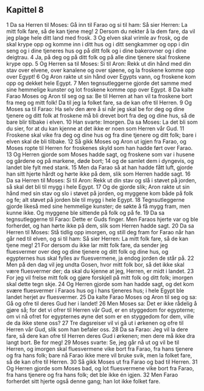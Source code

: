 ## Kapittel 8

1 Da sa Herren til Moses: Gå inn til Farao og si til ham: Så sier Herren: La mitt folk fare, så de kan tjene meg!
2 Dersom du nekter å la dem fare, da vil jeg plage hele ditt land med frosk.
3 Og elven skal vrimle av frosk, og de skal krype opp og komme inn i ditt hus og i ditt sengkammer og opp i din seng og i dine tjeneres hus og på ditt folk og i dine bakerovner og i dine deigtrau.
4 Ja, på deg og på ditt folk og på alle dine tjenere skal froskene krype opp.
5 Og Herren sa til Moses: Si til Aron: Rekk ut din hånd med din stav over elvene, over kanalene og over sjøene, og la froskene komme opp over Egypt!
6 Og Aron rakte ut sin hånd over Egypts vann, og froskene kom opp og dekket hele Egypt.
7 Men tegnsutleggerne gjorde det samme med sine hemmelige kunster og lot froskene komme opp over Egypt.
8 Da kalte Farao Moses og Aron til seg og sa: Be til Herren at han vil ta froskene bort fra meg og mitt folk! Da til jeg la folket fare, sa de kan ofre til Herren.
9 Og Moses sa til Farao: Ha selv den ære å si når jeg skal be for deg og dine tjenere og ditt folk at froskene må bli drevet bort fra deg og dine hus, så de bare blir tilbake i elven.
10 Han svarte: Imorgen. Da sa Moses: La det bli som du sier, for at du kan kjenne at det ikke er noen som Herren vår Gud.
11 Froskene skal vike fra deg og dine hus og fra dine tjenere og ditt folk; bare i elven skal de bli tilbake.
12 Så gikk Moses og Aron ut igjen fra Farao, og Moses ropte til Herren for froskenes skyld som han hadde ført over Farao.
13 Og Herren gjorde som Moses hadde sagt, og froskene som var i husene og gårdene og på markene, døde bort;
14 og de samlet dem i dyngevis, og landet ble fylt med stank.
15 Men da Farao så at han hadde fått luft, gjorde han sitt hjerte hårdt og hørte ikke på dem, slik som Herren hadde sagt.
16 Da sa Herren til Moses: Si til Aron: Rekk ut din stav og slå i støvet på jorden, så skal det bli til mygg i hele Egypt.
17 Og de gjorde slik; Aron rakte ut sin hånd med sin stav og slo i støvet på jorden, og myggene kom både på folk og fe; alt støvet på jorden ble til mygg i hele Egypt.
18 Tegnsutleggerne gjorde likeså med sine hemmelige kunster; de søkte å få mygg fram, men kunne ikke. Og myggene ble sittende på folk og på fe.
19 Da sa tegnsutleggerne til Farao: Dette er Guds finger. Men Faraos hjerte var og ble forherdet, og han hørte ikke på dem, slik som Herren hadde sagt.
20 Da sa Herren til Moses: Stå tidlig opp imorgen, og still deg fram for Farao når han går ned til elven, og si til ham: Så sier Herren: La mitt folk fare, så de kan tjene meg!
21 For dersom du ikke lar mitt folk fare, da sender jeg fluesvermer over deg og dine tjenere og ditt folk og dine hus, og egypternes hus skal fylles av fluesvermene, ja endog jorden de står på.
22 Men på den dag vil jeg undta Gosen, hvor mitt folk bor, så det ikke skal være fluesvermer der; da skal du kjenne at jeg, Herren, er midt i landet.
23 For jeg vil frelse mitt folk og gjøre forskjell på mitt folk og ditt folk; imorgen skal dette tegn skje.
24 Og Herren gjorde som han hadde sagt, og det kom svære fluesvermer i Faraos hus og i hans tjeneres hus; i hele Egypt ble landet herjet av fluesvermer.
25 Da kalte Farao Moses og Aron til seg og sa: Gå og ofre til deres Gud her i landet!
26 Men Moses sa: Det er ikke rådelig å gjøre så; for det vi ofrer til Herren vår Gud, er en styggedom for egypterne; om vi nå ofret for egypternes øyne det som er en styggedom for dem, ville de da ikke stene oss?
27 Tre dagsreiser vil vi gå ut i ørkenen og ofre til Herren vår Gud, slik som han befaler oss.
28 Da sa Farao: Jeg vil la dere fare, så dere kan ofre til Herren deres Gud i ørkenen; men dere må ikke dra langt bort. Be for meg!
29 Moses svarte: Se, jeg går nå ut og vil be til Herren, og imorgen skal fluesvermene vike bort fra Farao, fra hans tjenere og fra hans folk; bare nå Farao ikke mere vil bruke svik, men la folket fare, så de kan ofre til Herren.
30 Så gikk Moses ut fra Farao og bad til Herren.
31 Og Herren gjorde som Moses bad, og lot fluesvermene vike bort fra Farao, fra hans tjenere og fra hans folk; det ble ikke én igjen.
32 Men Farao forherdet sitt hjerte også denne gang; han lot ikke folket fare.
